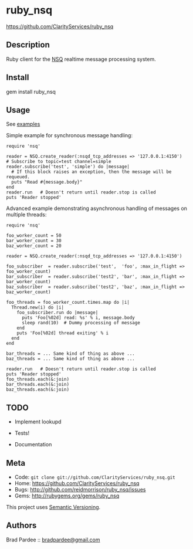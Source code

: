 # ruby_nsq

https://github.com/ClarityServices/ruby_nsq

## Description

Ruby client for the [NSQ](https://github.com/bitly/nsq) realtime message processing system.

## Install

  gem install ruby_nsq

## Usage

See [examples](https://github.com/ClarityServices/ruby_nsq/tree/master/examples)

Simple example for synchronous message handling:
```
require 'nsq'

reader = NSQ.create_reader(:nsqd_tcp_addresses => '127.0.0.1:4150')
# Subscribe to topic=test channel=simple
reader.subscribe('test', 'simple') do |message|
  # If this block raises an exception, then the message will be requeued.
  puts "Read #{message.body}"
end
reader.run   # Doesn't return until reader.stop is called
puts 'Reader stopped'
```

Advanced example demonstrating asynchronous handling of messages on multiple threads:
```
require 'nsq'

foo_worker_count = 50
bar_worker_count = 30
baz_worker_count = 20

reader = NSQ.create_reader(:nsqd_tcp_addresses => '127.0.0.1:4150')

foo_subscriber  = reader.subscribe('test',  'foo', :max_in_flight => foo_worker_count)
bar_subscriber  = reader.subscribe('test2', 'bar', :max_in_flight => bar_worker_count)
baz_subscriber  = reader.subscribe('test2', 'baz', :max_in_flight => baz_worker_count)

foo_threads = foo_worker_count.times.map do |i|
  Thread.new(i) do |i|
    foo_subscriber.run do |message|
      puts 'Foo[%02d] read: %s' % i, message.body
      sleep rand(10)  # Dummy processing of message
    end
    puts 'Foo[%02d] thread exiting' % i
  end
end

bar_threads = ... Same kind of thing as above ...
baz_threads = ... Same kind of thing as above ...

reader.run   # Doesn't return until reader.stop is called
puts 'Reader stopped'
foo_threads.each(&:join)
bar_threads.each(&:join)
baz_threads.each(&:join)
```

## TODO

* Implement lookupd

* Tests!

* Documentation

## Meta

* Code: `git clone git://github.com/ClarityServices/ruby_nsq.git`
* Home: <https://github.com/ClarityServices/ruby_nsq>
* Bugs: <http://github.com/reidmorrison/ruby_nsq/issues>
* Gems: <http://rubygems.org/gems/ruby_nsq>

This project uses [Semantic Versioning](http://semver.org/).

## Authors

Brad Pardee :: bradpardee@gmail.com
